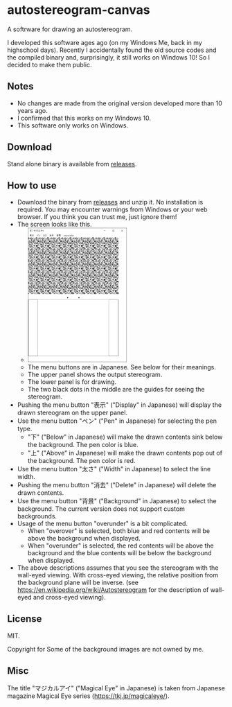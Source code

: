 # autostereogram-canvas

A softrware for drawing an autostereogram.

I developed this software ages ago (on my Windows Me, back in my highschool days). Recently I accidentally found the old source codes and the compiled binary and, surprisingly, it still works on Windows 10! So I decided to make them public.

## Notes
- No changes are made from the original version developed more than 10 years ago.
- I confirmed that this works on my Windows 10.
- This software only works on Windows.

## Download

Stand alone binary is available from [releases](https://github.com/cycentum/autostereogram-canvas/releases/latest).

## How to use
- Download the binary from [releases](https://github.com/cycentum/autostereogram-canvas/releases/latest) and unzip it. No installation is required. You may encounter warnings from Windows or your web browser. If you think you can trust me, just ignore them!
- The screen looks like this.
  - <img src="./Screen.png" width="50%" />
  - The menu buttons are in Japanese. See below for their meanings.
  - The upper panel shows the output stereogram.
  - The lower panel is for drawing.
  - The two black dots in the middle are the guides for seeing the stereogram.
- Pushing the menu button "表示" ("Display" in Japanese) will display the drawn stereogram on the upper panel.
- Use the menu button "ペン" ("Pen" in Japanese) for selecting the pen type.
  - "下" ("Below" in Japanese) will make the drawn contents sink below the background. The pen color is blue.
  - "上" ("Above" in Japanese) will make the drawn contents pop out of the background. The pen color is red.
- Use the menu button "太さ" ("Width" in Japanese) to select the line width.
- Pushing the menu button "消去" ("Delete" in Japanese) will delete the drawn contents.
- Use the menu button "背景" ("Background" in Japanese) to select the background. The current version does not support custom backgrounds.
- Usage of the menu button "overunder" is a bit complicated.
	- When "overover" is selected, both blue and red contents will be above the background when displayed.
	- When "overunder" is selected, the red contents will be above the background and the blue contents will be below the background when displayed.
- The above descriptions assumes that you see the stereogram with the wall-eyed viewing. With cross-eyed viewing, the relative position from the background plane will be inverse. (see https://en.wikipedia.org/wiki/Autostereogram for the description of wall-eyed and cross-eyed viewing).
## License
MIT.

Copyright for Some of the background images are not owned by me.

## Misc
The title "マジカルアイ" ("Magical Eye" in Japanese) is taken from Japanese magazine Magical Eye series (https://tkj.jp/magicaleye/).
